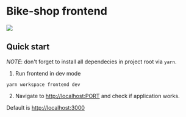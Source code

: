 # Bike-shop frontend

![](https://img.shields.io/github/checks-status/TicTak21/bike-shop/dev?label=build)

## Quick start

_NOTE_: don't forget to install all dependecies in project root via `yarn`.

1. Run frontend in dev mode

```
yarn workspace frontend dev
```

2. Navigate to [http://localhost:PORT](http://localhost:PORT]) and check if application works.

Default is [http://localhost:3000](http://localhost:3000)
